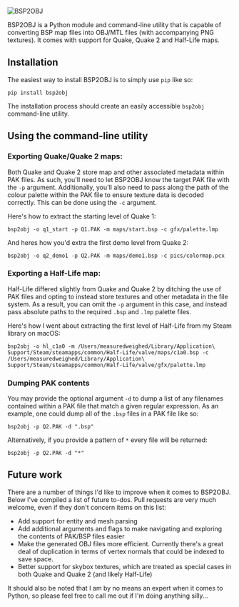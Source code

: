 ![BSP2OBJ](logo.png)

BSP2OBJ is a Python module and command-line utility that is capable of converting BSP map files into OBJ/MTL files (with accompanying PNG textures). It comes with support for Quake, Quake 2 and Half-Life maps.

## Installation

The easiest way to install BSP2OBJ is to simply use `pip` like so:

```
pip install bsp2obj
```

The installation process should create an easily accessible `bsp2obj` command-line utility.

## Using the command-line utility

### Exporting Quake/Quake 2 maps:
Both Quake and Quake 2 store map and other associated metadata within PAK files. As such, you'll need to let BSP2OBJ know the target PAK file with the `-p` argument. Additionally, you'll also need to pass along the path of the colour palette within the PAK file to ensure texture data is decoded correctly. This can be done using the `-c` argument.

Here's how to extract the starting level of Quake 1:
```
bsp2obj -o q1_start -p Q1.PAK -m maps/start.bsp -c gfx/palette.lmp
```

And heres how you'd extra the first demo level from Quake 2:
```
bsp2obj -o q2_demo1 -p Q2.PAK -m maps/demo1.bsp -c pics/colormap.pcx
```

### Exporting a Half-Life map:
Half-Life differed slightly from Quake and Quake 2 by ditching the use of PAK files and opting to instead store textures and other metadata in the file system. As a result, you can omit the `-p` argument in this case, and instead pass absolute paths to the required `.bsp` and `.lmp` palette files.

Here's how I went about extracting the first level of Half-Life from my Steam library on macOS:
```
bsp2obj -o hl_c1a0 -m /Users/measuredweighed/Library/Application\ Support/Steam/steamapps/common/Half-Life/valve/maps/c1a0.bsp -c /Users/measuredweighed/Library/Application\ Support/Steam/steamapps/common/Half-Life/valve/gfx/palette.lmp
```

### Dumping PAK contents
You may provide the optional argument `-d` to dump a list of any filenames contained within a PAK file that match a given regular expression. As an example, one could dump all of the `.bsp` files in a PAK file like so:
```
bsp2obj -p Q2.PAK -d ".bsp"
```

Alternatively, if you provide a pattern of `*` every file will be returned:
```
bsp2obj -p Q2.PAK -d "*"
```

## Future work
There are a number of things I'd like to improve when it comes to BSP2OBJ. Below I've compiled a list of future to-dos. Pull requests are very much welcome, even if they don't concern items on this list:

* Add support for entity and mesh parsing
* Add additional arguments and flags to make navigating and exploring the contents of PAK/BSP files easier
* Make the generated OBJ files more efficient. Currently there's a great deal of duplication in terms of vertex normals that could be indexed to save space.
* Better support for skybox textures, which are treated as special cases in both Quake and Quake 2 (and likely Half-Life)

It should also be noted that I am by no means an expert when it comes to Python, so please feel free to call me out if I'm doing anything silly... 